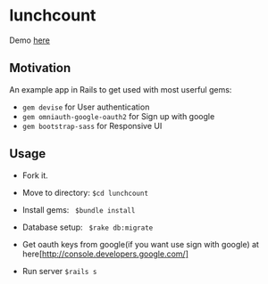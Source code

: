 # lunchcount
 Demo [here](http://lunchcount.herokuapp.com/)
 
## Motivation
An example app in Rails to get used with most userful gems:
* <code>gem devise</code> for User authentication
* <code>gem omniauth-google-oauth2</code> for Sign up with google
* <code>gem bootstrap-sass</code> for Responsive UI

## Usage 
* Fork it.
* Move to directory: <code>$cd lunchcount</code>
* Install gems: <code> $bundle install</code>
* Database setup: <code>  $rake db:migrate</code>

* Get oauth keys from google(if you want use sign with google) at here[http://console.developers.google.com/]
* Run server <code>$rails s</code>

